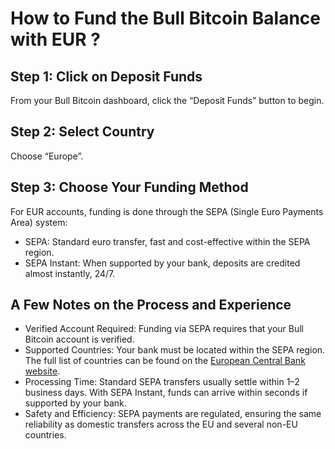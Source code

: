 # How to Fund the Bull Bitcoin Balance with EUR ?

## Step 1: Click on Deposit Funds
From your Bull Bitcoin dashboard, click the “Deposit Funds” button to begin.

## Step 2: Select Country
Choose “Europe”.

## Step 3: Choose Your Funding Method
For EUR accounts, funding is done through the SEPA (Single Euro Payments Area) system:

- SEPA: Standard euro transfer, fast and cost-effective within the SEPA region.
- SEPA Instant: When supported by your bank, deposits are credited almost instantly, 24/7.

## A Few Notes on the Process and Experience

- Verified Account Required: Funding via SEPA requires that your Bull Bitcoin account is verified.
- Supported Countries: Your bank must be located within the SEPA region. The full list of countries can be found on the [European Central Bank website](https://www.ecb.europa.eu).
- Processing Time: Standard SEPA transfers usually settle within 1–2 business days. With SEPA Instant, funds can arrive within seconds if supported by your bank.
- Safety and Efficiency: SEPA payments are regulated, ensuring the same reliability as domestic transfers across the EU and several non-EU countries.

